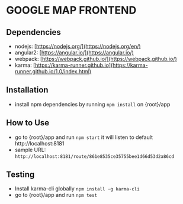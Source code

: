 # GOOGLE MAP FRONTEND


## Dependencies
* nodejs: [https://nodejs.org/](https://nodejs.org/en/)
* angular2: [https://angular.io/](https://angular.io/)
* webpack: [https://webpack.github.io/](https://webpack.github.io/)
* karma: [https://karma-runner.github.io](https://karma-runner.github.io/1.0/index.html)


## Installation
- install npm dependencies by running `npm install` on {root}/app


## How to Use
- go to {root}/app and run `npm start` it will listen to default http://localhost:8181
- sample URL: `http://localhost:8181/route/861e8535ce35755bee1d66d53d2a86cd`


## Testing
- Install karma-cli globally `npm install -g karma-cli`
- go to {root}/app and run `npm test`
